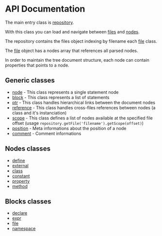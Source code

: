 # API Documentation

The main entry class is [repository](src/REPOSITORY.md). 

With this class you can load and navigate between [files](src/FILE.md) and [nodes](src/NODE.md).

The repository contains the files object indexing by filename each [file](src/FILE.md) class.

The [file](src/FILE.md) object has a nodes array that references all parsed nodes.

In order to maintain the tree document structure, each node can contain properties that points to a node.

## Generic classes

 * [node](src/NODE.md) - This class represents a single statement node
 * [block](src/BLOCK.md) - This class represents a list of statements
 * [ptr](src/PTR.md) - This class handles hierarchical links between the document nodes
 * [reference](src/REFERENCE.md) - This class handles cross-files references between nodes (a class and it's instanciation)
 * [scope](src/SCOPE.md) - This class defines a list of nodes available at the specified file offset (usage `repository.getFile('filename').getScope(offset)`)
 * [position](src/POSITION.md) - Meta informations about the position of a node
 * [comment](src/COMMENT.md) - Comment informations

## Nodes classes

 * [define](src/DEFINE.md)
 * [external](src/EXTERNAL.md)
 * [class](src/CLASS.md)
 * [constant](src/CONSTANT.md)
 * [property](src/PROPERTY.md)
 * [method](src/METHOD.md)

## Blocks classes

 * [declare](src/DECLARE.md)
 * [expr](src/EXPR.md)
 * [file](src/FILE.md)
 * [namespace](src/FILE.md)